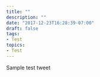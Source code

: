 ```yaml
---
title: ""
description: ""
date: "2017-12-23T16:28:39-07:00"
draft: false
tags:
- Test
topics:
- Test
---
```

	
Sample test tweet